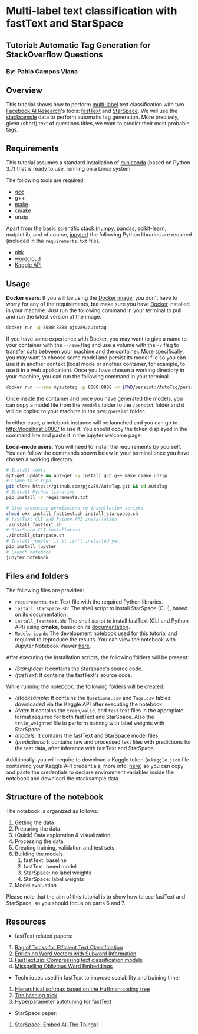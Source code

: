 # Multi-label text classification with fastText and StarSpace

## Tutorial: Automatic Tag Generation for StackOverflow Questions

### By: Pablo Campos Viana

## Overview
This tutorial shows how to perform [multi-label](https://en.wikipedia.org/wiki/Multi-label_classification) text classification with two [Facebook AI Research](https://ai.facebook.com/)'s tools: [fastText](https://fasttext.cc/) and [StarSpace](https://research.fb.com/downloads/starspace/). We will use the [stacksample](https://www.kaggle.com/stackoverflow/stacksample) data to perform automatic tag generation. More precisely, given (short) text of questions titles, we want to predict their most probable tags. 

## Requirements

This tutorial assumes a standard installation of [miniconda](https://docs.conda.io/en/latest/miniconda.html) (based on Python 3.7) that is ready to use, running on a Linux system.

The following tools are required:

- [gcc](https://gcc.gnu.org/)
- g++
- [make](https://www.gnu.org/software/make/)
- [cmake](https://cmake.org/)
- unzip

Apart from the basic scientific stack (numpy, pandas, scikit-learn, matplotlib, and of course, [jupyter](https://pypi.org/project/jupyter/)) the following Python libraries are required (included in the `requirements.txt` file).
 
- [nltk](https://pypi.org/project/nltk/)
- [wordcloud](https://pypi.org/project/wordcloud/)
-  [Kaggle API](https://pypi.org/project/kaggle/)

## Usage 

**Docker users**: If you will be using the [Docker image](https://hub.docker.com/r/pjcv89/autotag), you don't have to worry for any of the requirements, but make sure you have [Docker](https://www.docker.com/get-started) installed in your machine. Just run the following command in your terminal to pull and run the latest version of the image. 

```bash
docker run -p 8080:8888 pjcv89/autotag
```

If you have some experience with Docker, you may want to give a name to your container with the `--name` flag and use a volume with the `-v` flag to transfer data between your machine and the container. More specifically, you may want to choose some model and persist its model file so you can use it in another context (local mode or another container, for example, to use it in a web application). Once you have chosen a working directory in your machine, you can run the following command in your terminal.

```bash
docker run --name myautotag -p 8080:8888 -v $PWD/persist:/AutoTag/persist pjcv89/autotag
```

Once inside the container and once you have generated the models, you can copy a model file from the  `/models` folder to the `/persist` folder and it will be copied to your machine in the `$PWD/persist` folder.

In either case, a notebook instance will be launched and you can go to [http://localhost:8080/](http://localhost:8080/) to use it. You should copy the token displayed in the command line and paste it in the jupyter welcome page.

**Local-mode users**:  You will need to install the requirements by yourself.  You can follow the commands shown below in your terminal once you have chosen a working directory.

```bash
# Install tools
apt-get update && apt-get -y install gcc g++ make cmake unzip
# Clone this repo.
git clone https://github.com/pjcv89/AutoTag.git && cd AutoTag
# Install Python libraries
pip install -r requirements.txt

# Give execution permissions to installation scripts
chmod u+x install_fasttext.sh install_starspace.sh
# fastText CLI and Python API installation
./install_fasttext.sh
# StarSpace CLI installation
./install_starspace.sh
# Install jupyter if it isn't installed yet
pip install jupyter
# Launch notebook
jupyter notebook
```

## Files and folders

The following files are provided:

- ``requirements.txt``: Text file with the required Python libraries.
- ``install_starspace.sh``: The shell script to install StarSpace (CLI), based on its [documentation](https://github.com/facebookresearch/StarSpace).
- ``install_fasttext.sh``: The shell script to install fastText (CLI and Python API) using **cmake**, based on its [documentation](https://github.com/facebookresearch/fastText#building-fasttext-using-cmake).
- ``Models.ipynb``: The development notebook used for this tutorial and required to reproduce the results. You can view the notebook with Jupyter Notebook Viewer [here](https://nbviewer.jupyter.org/github/pjcv89/AutoTag/blob/master/Models.ipynb).

After executing the installation scripts, the following folders will be present:
- */Starspace*: It contains the Starspace's source code.
- */fastText*: It contains the fastText's source code.

While running the notebook, the following folders will be created:
- */stacksample*: It contains the  ``Questions.csv`` and ``Tags.csv`` tables downloaded via the Kaggle API after executing the notebook.
- */data*: It contains the ``train``,``valid``, and ``test`` text files in the appropiate format required for both fastText and StarSpace. Also the ``train_weighted`` file to perform training with label weights with StarSpace. 
- */models*: It contains the fastText and StarSpace model files.
- */predictions*: It contains raw and processed text files with predictions for the test data, after inference with fastText and StarSpace.

Additionally, you will require to download a Kaggle token (a `kaggle.json` file containing your Kaggle API credentials, more info. [here](https://github.com/Kaggle/kaggle-api)) so you can copy and paste the credentials to declare environment variables inside the notebook and download the stacksample data.

## Structure of the notebook

The notebook is organized as follows.

1. Getting the data
2. Preparing the data
3. (Quick) Data exploration & visualization
4. Processing the data
5. Creating training, validation and test sets
6. Building the models
	1. fastText: baseline
	2. fastText: tuned model
	3. StarSpace: no label weights
	4. StarSpace: label weights
7. Model evaluation

Please note that the aim of this tutorial is to show how to use fastText and StarSpace, so you should focus on parts 6 and 7.

## Resources

- fastText related papers:

1. [Bag of Tricks for Efficient Text Classification](https://arxiv.org/abs/1607.01759)
2. [Enriching Word Vectors with Subword Information](https://arxiv.org/abs/1607.04606)
3. [FastText.zip: Compressing text classification models](https://arxiv.org/abs/1612.03651)
4. [Misspelling Oblivious Word Embeddings](https://arxiv.org/abs/1905.09755)

- Techniques used in fastText to improve scalability and training time:

1. [Hierarchical softmax based on the Huffman coding tree](https://arxiv.org/abs/1301.3781)
2. [The hashing trick](https://arxiv.org/abs/0902.2206)
3. [Hyperparameter autotuning for fastText](https://ai.facebook.com/blog/fasttext-blog-post-open-source-in-brief/)

- StarSpace paper:
1. [StarSpace: Embed All The Things!](https://arxiv.org/abs/1709.03856)
